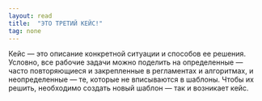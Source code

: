 ```yaml
---
layout: read
title:  "ЭТО ТРЕТИЙ КЕЙС!"
tag: none
---
```


Кейс — это описание конкретной ситуации и способов ее решения. Условно, все рабочие задачи можно поделить на определенные — часто повторяющиеся и закрепленные в регламентах и алгоритмах, и неопределенные — те, которые не вписываются в шаблоны. Чтобы их решить, необходимо создать новый шаблон — так и возникает кейс.